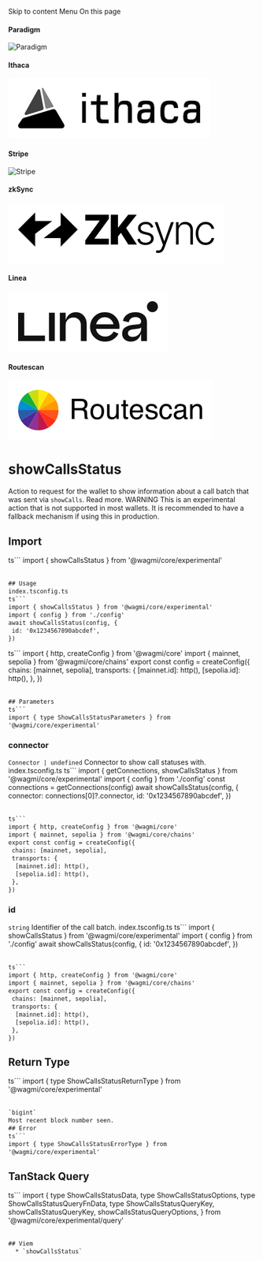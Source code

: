 Skip to content 
Menu
On this page
#### Paradigm
![Paradigm](https://raw.githubusercontent.com/wevm/.github/main/content/sponsors/paradigm-light.svg)
#### Ithaca
![Ithaca](https://raw.githubusercontent.com/wevm/.github/main/content/sponsors/ithaca-light.svg)
#### Stripe
![Stripe](https://raw.githubusercontent.com/wevm/.github/main/content/sponsors/stripe-light.svg)
#### zkSync
![zkSync](https://raw.githubusercontent.com/wevm/.github/main/content/sponsors/zksync-light.svg)
#### Linea
![Linea](https://raw.githubusercontent.com/wevm/.github/main/content/sponsors/linea-light.svg)
#### Routescan
![Routescan](https://raw.githubusercontent.com/wevm/.github/main/content/sponsors/routescan-light.svg)
# showCallsStatus ​
Action to request for the wallet to show information about a call batch that was sent via `showCalls`.
Read more.
WARNING
This is an experimental action that is not supported in most wallets. It is recommended to have a fallback mechanism if using this in production.
## Import ​
ts```
import { showCallsStatus } from '@wagmi/core/experimental'
```

## Usage ​
index.tsconfig.ts
ts```
import { showCallsStatus } from '@wagmi/core/experimental'
import { config } from './config'
await showCallsStatus(config, {
 id: '0x1234567890abcdef',
})
```

ts```
import { http, createConfig } from '@wagmi/core'
import { mainnet, sepolia } from '@wagmi/core/chains'
export const config = createConfig({
 chains: [mainnet, sepolia],
 transports: {
  [mainnet.id]: http(),
  [sepolia.id]: http(),
 },
})
```

## Parameters ​
ts```
import { type ShowCallsStatusParameters } from '@wagmi/core/experimental'
```

### connector ​
`Connector | undefined`
Connector to show call statuses with.
index.tsconfig.ts
ts```
import { getConnections, showCallsStatus } from '@wagmi/core/experimental'
import { config } from './config'
const connections = getConnections(config)
await showCallsStatus(config, {
 connector: connections[0]?.connector, 
 id: '0x1234567890abcdef',
})
```

ts```
import { http, createConfig } from '@wagmi/core'
import { mainnet, sepolia } from '@wagmi/core/chains'
export const config = createConfig({
 chains: [mainnet, sepolia],
 transports: {
  [mainnet.id]: http(),
  [sepolia.id]: http(),
 },
})
```

### id ​
`string`
Identifier of the call batch.
index.tsconfig.ts
ts```
import { showCallsStatus } from '@wagmi/core/experimental'
import { config } from './config'
await showCallsStatus(config, {
 id: '0x1234567890abcdef', 
})
```

ts```
import { http, createConfig } from '@wagmi/core'
import { mainnet, sepolia } from '@wagmi/core/chains'
export const config = createConfig({
 chains: [mainnet, sepolia],
 transports: {
  [mainnet.id]: http(),
  [sepolia.id]: http(),
 },
})
```

## Return Type ​
ts```
import { type ShowCallsStatusReturnType } from '@wagmi/core/experimental'
```

`bigint`
Most recent block number seen.
## Error ​
ts```
import { type ShowCallsStatusErrorType } from '@wagmi/core/experimental'
```

## TanStack Query ​
ts```
import {
 type ShowCallsStatusData,
 type ShowCallsStatusOptions,
 type ShowCallsStatusQueryFnData,
 type ShowCallsStatusQueryKey,
 showCallsStatusQueryKey,
 showCallsStatusQueryOptions,
} from '@wagmi/core/experimental/query'
```

## Viem ​
  * `showCallsStatus`


